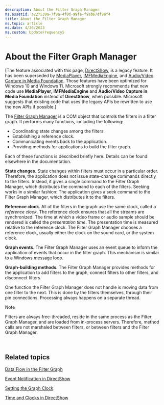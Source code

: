 ```yaml
---
description: About the Filter Graph Manager
ms.assetid: a227539a-7f9a-4f8d-99fe-f9ab67df9ef4
title: About the Filter Graph Manager
ms.topic: article
ms.date: 4/26/2023
ms.custom: UpdateFrequency5
---
```


# About the Filter Graph Manager

\[The feature associated with this page, [DirectShow](/windows/win32/directshow/directshow), is a legacy feature. It has been superseded by [MediaPlayer](/uwp/api/Windows.Media.Playback.MediaPlayer), [IMFMediaEngine](/windows/win32/api/mfmediaengine/nn-mfmediaengine-imfmediaengine), and [Audio/Video Capture in Media Foundation](windows/win32/medfound/audio-video-capture-in-media-foundation). Those features have been optimized for Windows 10 and Windows 11. Microsoft strongly recommends that new code use **MediaPlayer**, **IMFMediaEngine** and **Audio/Video Capture in Media Foundation** instead of **DirectShow**, when possible. Microsoft suggests that existing code that uses the legacy APIs be rewritten to use the new APIs if possible.\]

The [Filter Graph Manager](filter-graph-manager.md) is a COM object that controls the filters in a filter graph. It performs many functions, including the following:

-   Coordinating state changes among the filters.
-   Establishing a reference clock.
-   Communicating events back to the application.
-   Providing methods for applications to build the filter graph.

Each of these functions is described briefly here. Details can be found elsewhere in the documentation.

**State changes**. State changes within filters must occur in a particular order. Therefore, the application does not issue state-change commands directly to the filters. Instead, it gives a single command to the Filter Graph Manager, which distributes the command to each of the filters. Seeking works in a similar fashion: The application gives a seek command to the Filter Graph Manager, which distributes it to the filters.

**Reference clock**. All of the filters in the graph use the same clock, called a *reference clock*. The reference clock ensures that all the streams are synchronized. The time at which a video frame or audio sample should be rendered is called the *presentation time*. The presentation time is measured relative to the reference clock. The Filter Graph Manager chooses a reference clock, usually either the clock on the sound card, or the system clock.

**Graph events**. The Filter Graph Manager uses an event queue to inform the application of events that occur in the filter graph. This mechanism is similar to a Windows message loop.

**Graph-building methods**. The Filter Graph Manager provides methods for the application to add filters to the graph, connect filters to other filters, and disconnect filters.

One function the Filter Graph Manager does not handle is moving data from one filter to the next. This is done by the filters themselves, through their pin connections. Processing always happens on a separate thread.

> [!Note]  
> Filters are always free-threaded, reside in the same process as the Filter Graph Manager, and are loaded from in-process servers. Therefore, method calls are not marshaled between filters, or between filters and the Filter Graph Manager.

 

## Related topics

<dl> <dt>

[Data Flow in the Filter Graph](data-flow-in-the-filter-graph.md)
</dt> <dt>

[Event Notification in DirectShow](event-notification-in-directshow.md)
</dt> <dt>

[Setting the Graph Clock](setting-the-graph-clock.md)
</dt> <dt>

[Time and Clocks in DirectShow](time-and-clocks-in-directshow.md)
</dt> </dl>

 

 



